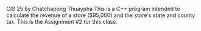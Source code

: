 CIS 25 by Chatchapong Thuaypha
This is a C++ program intended to calculate the revenue of a store ($95,000) and the store's state and county tax. 
This is the Assignment #2 for this class.
